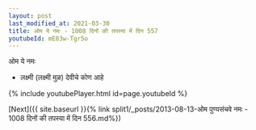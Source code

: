 ```yaml
---
layout: post
last_modified_at: 2021-03-30
title: ओम ये नमः - 1008 दिनों की तपस्या में दिन 557
youtubeId: mE83w-Tgr5o
---
```

 
 
 ओम ये नमः  
 
 -  लक्ष्मी (लक्ष्मी मुळ) देवीचे कोण आहे 
 
  
 
  
 
 
 
 
 
 


{% include youtubePlayer.html id=page.youtubeId %}
 
[Next]({{ site.baseurl }}{% link  split1/_posts/2013-08-13-ओम पुण्यसंचवे नमः - 1008 दिनों की तपस्या में दिन 556.md%})
 
